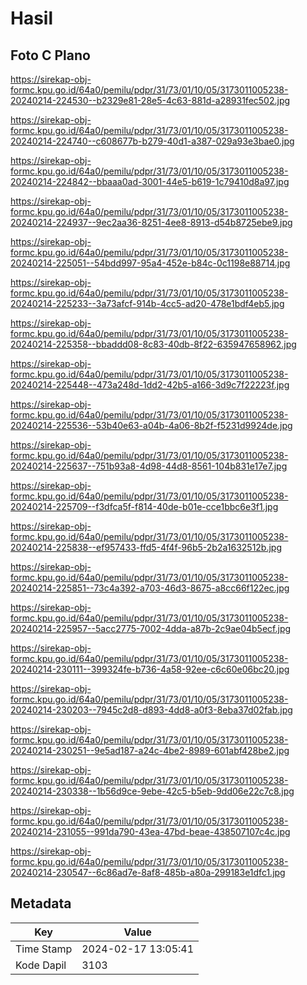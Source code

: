# Hasil

## Foto C Plano

https://sirekap-obj-formc.kpu.go.id/64a0/pemilu/pdpr/31/73/01/10/05/3173011005238-20240214-224530--b2329e81-28e5-4c63-881d-a28931fec502.jpg

https://sirekap-obj-formc.kpu.go.id/64a0/pemilu/pdpr/31/73/01/10/05/3173011005238-20240214-224740--c608677b-b279-40d1-a387-029a93e3bae0.jpg

https://sirekap-obj-formc.kpu.go.id/64a0/pemilu/pdpr/31/73/01/10/05/3173011005238-20240214-224842--bbaaa0ad-3001-44e5-b619-1c79410d8a97.jpg

https://sirekap-obj-formc.kpu.go.id/64a0/pemilu/pdpr/31/73/01/10/05/3173011005238-20240214-224937--9ec2aa36-8251-4ee8-8913-d54b8725ebe9.jpg

https://sirekap-obj-formc.kpu.go.id/64a0/pemilu/pdpr/31/73/01/10/05/3173011005238-20240214-225051--54bdd997-95a4-452e-b84c-0c1198e88714.jpg

https://sirekap-obj-formc.kpu.go.id/64a0/pemilu/pdpr/31/73/01/10/05/3173011005238-20240214-225233--3a73afcf-914b-4cc5-ad20-478e1bdf4eb5.jpg

https://sirekap-obj-formc.kpu.go.id/64a0/pemilu/pdpr/31/73/01/10/05/3173011005238-20240214-225358--bbaddd08-8c83-40db-8f22-635947658962.jpg

https://sirekap-obj-formc.kpu.go.id/64a0/pemilu/pdpr/31/73/01/10/05/3173011005238-20240214-225448--473a248d-1dd2-42b5-a166-3d9c7f22223f.jpg

https://sirekap-obj-formc.kpu.go.id/64a0/pemilu/pdpr/31/73/01/10/05/3173011005238-20240214-225536--53b40e63-a04b-4a06-8b2f-f5231d9924de.jpg

https://sirekap-obj-formc.kpu.go.id/64a0/pemilu/pdpr/31/73/01/10/05/3173011005238-20240214-225637--751b93a8-4d98-44d8-8561-104b831e17e7.jpg

https://sirekap-obj-formc.kpu.go.id/64a0/pemilu/pdpr/31/73/01/10/05/3173011005238-20240214-225709--f3dfca5f-f814-40de-b01e-cce1bbc6e3f1.jpg

https://sirekap-obj-formc.kpu.go.id/64a0/pemilu/pdpr/31/73/01/10/05/3173011005238-20240214-225838--ef957433-ffd5-4f4f-96b5-2b2a1632512b.jpg

https://sirekap-obj-formc.kpu.go.id/64a0/pemilu/pdpr/31/73/01/10/05/3173011005238-20240214-225851--73c4a392-a703-46d3-8675-a8cc66f122ec.jpg

https://sirekap-obj-formc.kpu.go.id/64a0/pemilu/pdpr/31/73/01/10/05/3173011005238-20240214-225957--5acc2775-7002-4dda-a87b-2c9ae04b5ecf.jpg

https://sirekap-obj-formc.kpu.go.id/64a0/pemilu/pdpr/31/73/01/10/05/3173011005238-20240214-230111--399324fe-b736-4a58-92ee-c6c60e06bc20.jpg

https://sirekap-obj-formc.kpu.go.id/64a0/pemilu/pdpr/31/73/01/10/05/3173011005238-20240214-230203--7945c2d8-d893-4dd8-a0f3-8eba37d02fab.jpg

https://sirekap-obj-formc.kpu.go.id/64a0/pemilu/pdpr/31/73/01/10/05/3173011005238-20240214-230251--9e5ad187-a24c-4be2-8989-601abf428be2.jpg

https://sirekap-obj-formc.kpu.go.id/64a0/pemilu/pdpr/31/73/01/10/05/3173011005238-20240214-230338--1b56d9ce-9ebe-42c5-b5eb-9dd06e22c7c8.jpg

https://sirekap-obj-formc.kpu.go.id/64a0/pemilu/pdpr/31/73/01/10/05/3173011005238-20240214-231055--991da790-43ea-47bd-beae-438507107c4c.jpg

https://sirekap-obj-formc.kpu.go.id/64a0/pemilu/pdpr/31/73/01/10/05/3173011005238-20240214-230547--6c86ad7e-8af8-485b-a80a-299183e1dfc1.jpg


## Metadata

| Key        | Value               |
| ---------- | ------------------- |
| Time Stamp | 2024-02-17 13:05:41 |
| Kode Dapil | 3103                |



